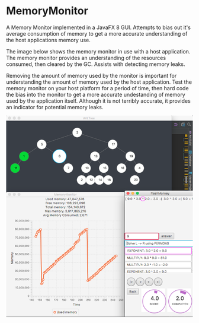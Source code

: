 # MemoryMonitor

A Memory Monitor implemented in a JavaFX 8 GUI. Attempts to bias out it's average consumption of memory to get a more accurate understanding of the host applications memory use. 

The image below shows the memory monitor in use with a host application. The memory monitor provides an understanding of the resources consumed, then cleared by the GC. Assists with detecting memory leaks. 

Removing the amount of memory used by the monitor is important for understanding the amount of memory used by the host application. Test the memory monitor on your host platform for a period of time, then hard code the bias into the monitor to get a more accurate undestanding of memory used by the application itself. Although it is not terribly accurate, it provides an indicator for potential memory leaks. 

![Picture](./src/memorymonitor/memory_monitor_GUI.png)


